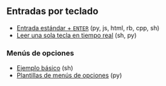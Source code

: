 ## Entradas por teclado
- [Entrada estándar + `ENTER`](https://github.com/mondeja/fullstack/tree/master/backend/src/002-stdin/enter) (py, js, html, rb, cpp, sh)
- [Leer una sola tecla en tiempo real](https://github.com/mondeja/fullstack/tree/master/backend/src/002-stdin/key) (sh, py)

### Menús de opciones
- [Ejemplo básico](https://github.com/mondeja/fullstack/tree/master/backend/src/002-stdin/options_menu/basic) (sh)
- [Plantillas de menús de opciones](https://github.com/mondeja/fullstack/tree/master/backend/src/002-stdin/options_menu/templates) (py)

